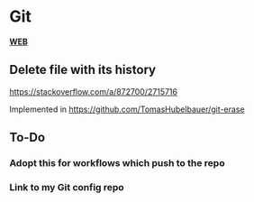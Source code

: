 # Git

[**WEB**](https://tomashubelbauer.github.io/git)

## Delete file with its history

https://stackoverflow.com/a/872700/2715716

Implemented in https://github.com/TomasHubelbauer/git-erase

## To-Do

### Adopt this for workflows which push to the repo

### Link to my Git config repo
